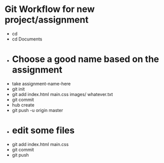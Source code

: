 # Git Workflow for new project/assignment
- cd
- cd Documents
- # Choose a good name based on the assignment
- take assignment-name-here
- git init
- git add index.html main.css images/ whatever.txt
- git commit
- hub create
- git push -u origin master
- # edit some files
- git add index.html main.css
- git commit
- git push
